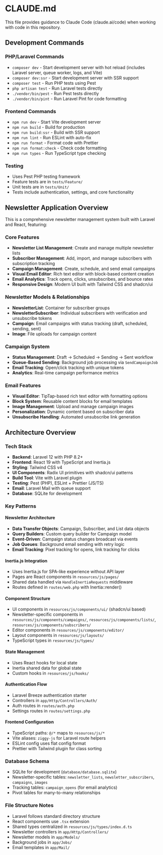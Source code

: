 # CLAUDE.md

This file provides guidance to Claude Code (claude.ai/code) when working with code in this repository.

## Development Commands

### PHP/Laravel Commands
- `composer dev` - Start development server with hot reload (includes Laravel server, queue worker, logs, and Vite)
- `composer dev:ssr` - Start development server with SSR support  
- `composer test` - Run PHP tests using Pest
- `php artisan test` - Run Laravel tests directly
- `./vendor/bin/pest` - Run Pest tests directly
- `./vendor/bin/pint` - Run Laravel Pint for code formatting

### Frontend Commands
- `npm run dev` - Start Vite development server
- `npm run build` - Build for production
- `npm run build:ssr` - Build with SSR support
- `npm run lint` - Run ESLint with auto-fix
- `npm run format` - Format code with Prettier
- `npm run format:check` - Check code formatting
- `npm run types` - Run TypeScript type checking

### Testing
- Uses Pest PHP testing framework
- Feature tests are in `tests/Feature/`
- Unit tests are in `tests/Unit/`
- Tests include authentication, settings, and core functionality

## Newsletter Application Overview

This is a comprehensive newsletter management system built with Laravel and React, featuring:

### Core Features
- **Newsletter List Management**: Create and manage multiple newsletter lists
- **Subscriber Management**: Add, import, and manage subscribers with subscription tracking
- **Campaign Management**: Create, schedule, and send email campaigns
- **Visual Email Editor**: Rich text editor with block-based content creation
- **Email Analytics**: Track opens, clicks, unsubscribes, and bounce rates
- **Responsive Design**: Modern UI built with Tailwind CSS and shadcn/ui

### Newsletter Models & Relationships
- **NewsletterList**: Container for subscriber groups
- **NewsletterSubscriber**: Individual subscribers with verification and unsubscribe tokens
- **Campaign**: Email campaigns with status tracking (draft, scheduled, sending, sent)
- **Image**: File uploads for campaign content

### Campaign System
- **Status Management**: Draft → Scheduled → Sending → Sent workflow
- **Queue-Based Sending**: Background job processing via `SendCampaignJob`
- **Email Tracking**: Open/click tracking with unique tokens
- **Analytics**: Real-time campaign performance metrics

### Email Features
- **Visual Editor**: TipTap-based rich text editor with formatting options
- **Block System**: Reusable content blocks for email templates
- **Image Management**: Upload and manage campaign images
- **Personalization**: Dynamic content based on subscriber data
- **Unsubscribe Handling**: Automated unsubscribe link generation

## Architecture Overview

### Tech Stack
- **Backend**: Laravel 12 with PHP 8.2+
- **Frontend**: React 19 with TypeScript and Inertia.js
- **Styling**: Tailwind CSS v4
- **UI Components**: Radix UI primitives with shadcn/ui patterns
- **Build Tool**: Vite with Laravel plugin
- **Testing**: Pest (PHP), ESLint + Prettier (JS/TS)
- **Email**: Laravel Mail with queue support
- **Database**: SQLite for development

### Key Patterns

#### Newsletter Architecture
- **Data Transfer Objects**: Campaign, Subscriber, and List data objects
- **Query Builders**: Custom query builder for Campaign model
- **Event-Driven**: Campaign status changes broadcast via events
- **Job Queues**: Background email sending with retry logic
- **Email Tracking**: Pixel tracking for opens, link tracking for clicks

#### Inertia.js Integration
- Uses Inertia.js for SPA-like experience without API layer
- Pages are React components in `resources/js/pages/`
- Shared data handled via `HandleInertiaRequests` middleware
- Routes defined in `routes/web.php` with Inertia::render()

#### Component Structure
- UI components in `resources/js/components/ui/` (shadcn/ui based)
- Newsletter-specific components in `resources/js/components/campaigns/`, `resources/js/components/lists/`, `resources/js/components/subscribers/`
- Editor components in `resources/js/components/editor/`
- Layout components in `resources/js/layouts/`
- TypeScript types in `resources/js/types/`

#### State Management
- Uses React hooks for local state
- Inertia shared data for global state
- Custom hooks in `resources/js/hooks/`

#### Authentication Flow
- Laravel Breeze authentication starter
- Controllers in `app/Http/Controllers/Auth/`
- Auth routes in `routes/auth.php`
- Settings routes in `routes/settings.php`

#### Frontend Configuration
- TypeScript paths: `@/*` maps to `resources/js/*`
- Vite aliases: `ziggy-js` for Laravel route helpers
- ESLint config uses flat config format
- Prettier with Tailwind plugin for class sorting

### Database Schema
- SQLite for development (`database/database.sqlite`)
- Newsletter-specific tables: `newsletter_lists`, `newsletter_subscribers`, `campaigns`, `images`
- Tracking tables: `campaign_opens` (for email analytics)
- Pivot tables for many-to-many relationships

### File Structure Notes
- Laravel follows standard directory structure
- React components use `.tsx` extension
- Shared types centralized in `resources/js/types/index.d.ts`
- Newsletter controllers in `app/Http/Controllers/`
- Newsletter models in `app/Models/`
- Background jobs in `app/Jobs/`
- Email templates in `app/Mail/`